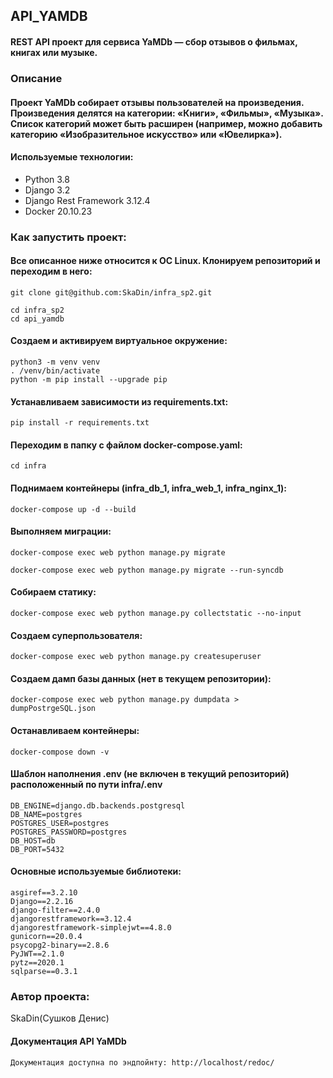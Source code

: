 ## API_YAMDB
#### REST API проект для сервиса YaMDb — сбор отзывов о фильмах, книгах или музыке.

### Описание
#### Проект YaMDb собирает отзывы пользователей на произведения. Произведения делятся на категории: «Книги», «Фильмы», «Музыка». Список категорий может быть расширен (например, можно добавить категорию «Изобразительное искусство» или «Ювелирка»).

#### Используемые технологии:
* Python 3.8
* Django 3.2
* Django Rest Framework 3.12.4
* Docker 20.10.23

### Как запустить проект:
#### Все описанное ниже относится к ОС Linux. Клонируем репозиторий и переходим в него:

```
git clone git@github.com:SkaDin/infra_sp2.git
```
```
cd infra_sp2
cd api_yamdb
```
#### Создаем и активируем виртуальное окружение:
```
python3 -m venv venv
. /venv/bin/activate
python -m pip install --upgrade pip
```
#### Устанавливаем зависимости из requirements.txt:

```
pip install -r requirements.txt
```
#### Переходим в папку с файлом docker-compose.yaml:

```
cd infra
```
#### Поднимаем контейнеры (infra_db_1, infra_web_1, infra_nginx_1):
```
docker-compose up -d --build
```
#### Выполняем миграции:
```
docker-compose exec web python manage.py migrate
```
```
docker-compose exec web python manage.py migrate --run-syncdb
```
#### Собираем статику:
```
docker-compose exec web python manage.py collectstatic --no-input
```
#### Создаем суперпользователя:
```
docker-compose exec web python manage.py createsuperuser
```
#### Создаем дамп базы данных (нет в текущем репозитории):
```
docker-compose exec web python manage.py dumpdata > dumpPostrgeSQL.json
```
#### Останавливаем контейнеры:
```
docker-compose down -v
```
#### Шаблон наполнения .env (не включен в текущий репозиторий) расположенный по пути infra/.env
```
DB_ENGINE=django.db.backends.postgresql
DB_NAME=postgres
POSTGRES_USER=postgres
POSTGRES_PASSWORD=postgres
DB_HOST=db
DB_PORT=5432
```
#### Основные используемые библиотеки:
```
asgiref==3.2.10
Django==2.2.16
django-filter==2.4.0
djangorestframework==3.12.4
djangorestframework-simplejwt==4.8.0
gunicorn==20.0.4
psycopg2-binary==2.8.6
PyJWT==2.1.0
pytz==2020.1
sqlparse==0.3.1 
```
### Автор проекта: 
SkaDin(Сушков Денис)

#### Документация API YaMDb
```Документация доступна по эндпойнту: http://localhost/redoc/ ```
